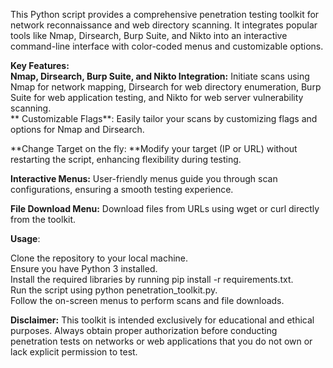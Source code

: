 This Python script provides a comprehensive penetration testing toolkit for network reconnaissance and web directory scanning. It integrates popular tools like Nmap, Dirsearch, Burp Suite, and Nikto into an interactive command-line interface with color-coded menus and customizable options.

**Key Features:**<br>
**Nmap, Dirsearch, Burp Suite, and Nikto Integration:** Initiate scans using Nmap for network mapping, Dirsearch for web directory enumeration, Burp Suite for web application testing, and Nikto for web server vulnerability scanning.<br>
**
Customizable Flags**: Easily tailor your scans by customizing flags and options for Nmap and Dirsearch.<br>

**Change Target on the fly: **Modify your target (IP or URL) without restarting the script, enhancing flexibility during testing.<br>

**Interactive Menus:** User-friendly menus guide you through scan configurations, ensuring a smooth testing experience.<br>

**File Download Menu:** Download files from URLs using wget or curl directly from the toolkit.<br>

**Usage**:<br>

Clone the repository to your local machine.<br>
Ensure you have Python 3 installed.<br>
Install the required libraries by running pip install -r requirements.txt.<br>
Run the script using python penetration_toolkit.py.<br>
Follow the on-screen menus to perform scans and file downloads.<br>


**Disclaimer:** This toolkit is intended exclusively for educational and ethical purposes. Always obtain proper authorization before conducting penetration tests on networks or web applications that you do not own or lack explicit permission to test.
